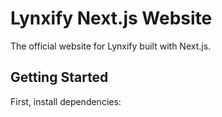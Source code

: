 # Lynxify Next.js Website

The official website for Lynxify built with Next.js.

## Getting Started

First, install dependencies:
